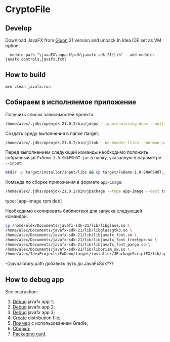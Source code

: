 # CryptoFile

## Develop

Download JavaFX from [Gluon](https://gluonhq.com/products/javafx/) 21 version and unpack
In Idea IDE set as VM option:

```
--module-path "\javaFX\unpack\sdk\javafx-sdk-21\lib" --add-modules javafx.controls,javafx.fxml
```

## How to build

```termional
mvn clean javafx:run
```

## Собираем в исполняемое приложение

Получить список зависимостей проекта:

```bash
/home/alex/.jdks/openjdk-21.0.2/bin/jdeps --ignore-missing-deps --multi-release=21 --print-module-deps target/classes/vi/al/ro/Main.class
```

Создать среду выполнения в папке /target:

```bash
/home/alex/.jdks/openjdk-21.0.2/bin/jlink --no-header-files --no-man-pages --compress=2 --strip-debug --module-path "/home/alex/Documents/javafx-sdk-21/lib" --add-modules "java.base,jdk.localedata,javafx.controls,javafx.fxml" --include-locales=en --output target/java-runtime
```

Перед выполнением следующей команды необходимо положить собранный jar `FxDemo-1.0-SNAPSHOT.jar` в папку, указанную в 
параметре `--input`:

```bash
mkdir -p target/installer/input/libs && cp target/FxDemo-1.0-SNAPSHOT.jar target/installer/input/libs
```

Команда по сборке приложения в формате `app-image`:

```bash
/home/alex/.jdks/openjdk-21.0.2/bin/jpackage --type app-image --dest target/installer --input target/installer/input/libs --name JPackageScriptFX --main-class vi.al.ro.Main --main-jar FxDemo-1.0-SNAPSHOT.jar --module-path "/home/alex/Documents/javafx-sdk-21/lib" --java-options "-Dprism.order=sw,j2d -Dprism.verbose=true -Xmx2048m" --runtime-image target/java-runtime --app-version 1.0-SNAPSHOT --vendor "RoyalVitamin" --copyright "Copyright © 2024 RAV"
```

type: [app-image rpm deb]

Необходимо скопировать библиотеки для запуска следующей командой:

```bash
cp /home/alex/Documents/javafx-sdk-21/lib/libglass.so \
/home/alex/Documents/javafx-sdk-21/lib/libglassgtk3.so \
/home/alex/Documents/javafx-sdk-21/lib/libjavafx_font.so \
/home/alex/Documents/javafx-sdk-21/lib/libjavafx_font_freetype.so \
/home/alex/Documents/javafx-sdk-21/lib/libjavafx_font_pango.so \
/home/alex/Documents/javafx-sdk-21/lib/libprism_sw.so \
/home/alex/IdeaProjects/FxDemo/target/installer/JPackageScriptFX/lib/app/
```

-Djava.library.path добавить путь до JavaFxSdk???

## How to debug app

See instruction:

1. [Debug](https://stackoverflow.com/a/62654500/9401964) javafx app 1;
2. [Debug](https://stackoverflow.com/a/61341407/9401964) javafx app 2;
3. [Debug](https://stackoverflow.com/a/61474494/9401964) javafx app 3;
4. [Create](https://stackoverflow.com/questions/68871952/how-to-use-jpackage-to-make-a-distribution-format-for-javafx-applications) distribution file;
5. [Пример](https://walczak.it/blog/distributing-javafx-desktop-applications-without-requiring-jvm-using-jlink-and-jpackage) с использованием Gradle;
6. [Сборка](https://github.com/dlemmermann/JPackageScriptFX);
7. [Packaging guid](https://docs.oracle.com/en/java/javase/20/jpackage/packaging-tool-user-guide.pdf).